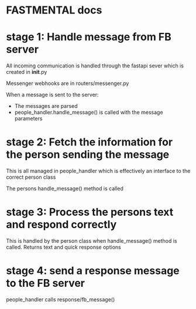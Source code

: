 # FASTMENTAL docs

# stage 1: Handle message from FB server

All incoming communication is handled through the fastapi sever which is created in __init__.py

Messenger webhooks are in routers/messenger.py

When a message is sent to the server:
- The messages are parsed 
- people_handler.handle_message() is called with the message parameters

# stage 2: Fetch the information for the person sending the message

This is all managed in people_handler which is effectively an interface to the correct person class

The persons handle_message() method is called

# stage 3: Process the persons text and respond correctly

This is handled by the person class when handle_message() method is called. Returns text and quick response options

# stage 4: send a response message to the FB server

people_handler calls response/fb_message()

